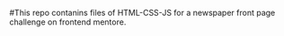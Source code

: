 #This repo contanins files of HTML-CSS-JS for a newspaper front page challenge on frontend mentore.
